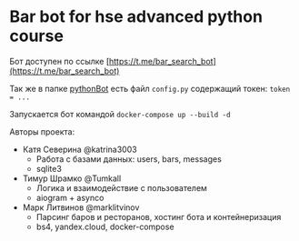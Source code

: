 # Bar bot for hse advanced python course

Бот доступен по ссылке [https://t.me/bar_search_bot](https://t.me/bar_search_bot)

Так же в папке [pythonBot](pythonBot) есть файл `config.py` содержащий токен: `token = ...`

Запускается бот командой `docker-compose up --build -d`


Авторы проекта:
- Катя Северина @katrina3003
  - Работа с базами данных: users, bars, messages
  - sqlite3
- Тимур Шрамко @Tumkall
  - Логика и взаимодействие с пользователем
  - aiogram + asynco
- Марк Литвинов @marklitvinov
  - Парсинг баров и ресторанов, хостинг бота и контейнеризация
  - bs4, yandex.cloud, docker-compose

